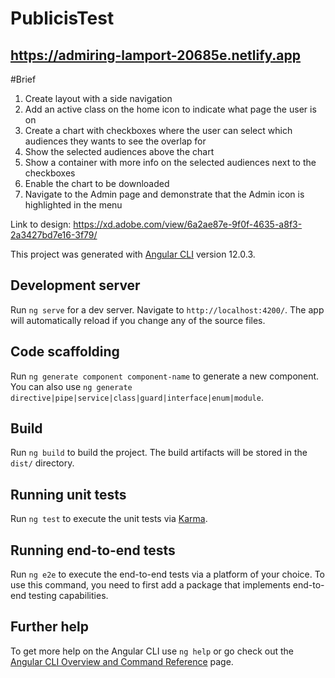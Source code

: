 # PublicisTest

## https://admiring-lamport-20685e.netlify.app

#Brief
1. Create layout with a side navigation
2. Add an active class on the home icon to indicate what page the user is on
3. Create a chart with checkboxes where the user can select which audiences they wants to see the overlap for
4. Show the selected audiences above the chart	
5. Show a container with more info on the selected audiences next to the checkboxes
6. Enable the chart to be downloaded
7. Navigate to the Admin page and demonstrate that the Admin icon is highlighted in the menu

Link to design: https://xd.adobe.com/view/6a2ae87e-9f0f-4635-a8f3-2a3427bd7e16-3f79/

This project was generated with [Angular CLI](https://github.com/angular/angular-cli) version 12.0.3.

## Development server

Run `ng serve` for a dev server. Navigate to `http://localhost:4200/`. The app will automatically reload if you change any of the source files.

## Code scaffolding

Run `ng generate component component-name` to generate a new component. You can also use `ng generate directive|pipe|service|class|guard|interface|enum|module`.

## Build

Run `ng build` to build the project. The build artifacts will be stored in the `dist/` directory.

## Running unit tests

Run `ng test` to execute the unit tests via [Karma](https://karma-runner.github.io).

## Running end-to-end tests

Run `ng e2e` to execute the end-to-end tests via a platform of your choice. To use this command, you need to first add a package that implements end-to-end testing capabilities.

## Further help

To get more help on the Angular CLI use `ng help` or go check out the [Angular CLI Overview and Command Reference](https://angular.io/cli) page.
